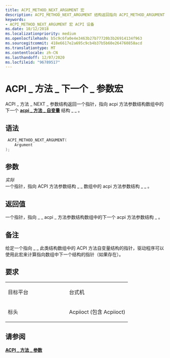 ```yaml
---
title: ACPI_METHOD_NEXT_ARGUMENT 宏
description: ACPI_METHOD_NEXT_ARGUMENT 结构返回指向 ACPI_METHOD_ARGUMENT 结构数组中的下一个 ACPI_METHOD_ARGUMENT 结构的指针。
keywords:
- ACPI_METHOD_NEXT_ARGUMENT 宏 ACPI 设备
ms.date: 10/12/2018
ms.localizationpriority: medium
ms.openlocfilehash: b5c9c6fa0e4e3463b27b77720b3b26914134f963
ms.sourcegitcommit: 418e6617e2a695c9cb4b37b5b60e264760858acd
ms.translationtype: MT
ms.contentlocale: zh-CN
ms.lasthandoff: 12/07/2020
ms.locfileid: "96789517"
---
```

# <a name="acpi_method_next_argument-macro"></a>ACPI \_ 方法 \_ 下一个 \_ 参数宏


ACPI \_ 方法 \_ NEXT \_ 参数结构返回一个指针，指向 acpi 方法参数结构数组中的下一个 [**acpi \_ 方法 \_ 自变量**](/windows-hardware/drivers/ddi/acpiioct/ns-acpiioct-_acpi_method_argument_v1) 结构 \_ \_ 。

<a name="syntax"></a>语法
------

```cpp
 ACPI_METHOD_NEXT_ARGUMENT(
    Argument
);
```

<a name="parameters"></a>参数
----------

*实际*   
一个指针，指向 ACPI 方法参数结构 \_ \_ 数组中的 acpi 方法参数结构 \_ \_ 。

<a name="return-value"></a>返回值
------------

一个指针，指向 \_ \_ acpi \_ 方法参数结构数组中的下一个 acpi 方法参数结构 \_ 。

<a name="remarks"></a>备注
-------

给定一个指向 \_ \_ 此类结构数组中的 ACPI 方法自变量结构的指针，驱动程序可以使用此宏来计算指向数组中下一个结构的指针（如果存在）。

<a name="requirements"></a>要求
------------

<table>
<colgroup>
<col width="50%" />
<col width="50%" />
</colgroup>
<tbody>
<tr>
<td><p>目标平台</p></td>
<td>台式机</td>
</tr>
<tr>
<td><p>标头</p></td>
<td>Acpiioct (包含 Acpiioct) </td>
</tr>
</tbody>
</table>

## <a name="see-also"></a>请参阅


[**ACPI \_ 方法 \_ 参数**](/windows-hardware/drivers/ddi/acpiioct/ns-acpiioct-_acpi_method_argument_v1)
